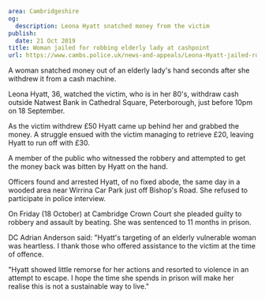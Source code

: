 ```yaml
area: Cambridgeshire
og:
  description: Leona Hyatt snatched money from the victim
publish:
  date: 21 Oct 2019
title: Woman jailed for robbing elderly lady at cashpoint
url: https://www.cambs.police.uk/news-and-appeals/Leona-Hyatt-jailed-robbery-of-elderly-lady
```

A woman snatched money out of an elderly lady's hand seconds after she withdrew it from a cash machine.

Leona Hyatt, 36, watched the victim, who is in her 80's, withdraw cash outside Natwest Bank in Cathedral Square, Peterborough, just before 10pm on 18 September.

As the victim withdrew £50 Hyatt came up behind her and grabbed the money. A struggle ensued with the victim managing to retrieve £20, leaving Hyatt to run off with £30.

A member of the public who witnessed the robbery and attempted to get the money back was bitten by Hyatt on the hand.

Officers found and arrested Hyatt, of no fixed abode, the same day in a wooded area near Wirrina Car Park just off Bishop's Road. She refused to participate in police interview.

On Friday (18 October) at Cambridge Crown Court she pleaded guilty to robbery and assault by beating. She was sentenced to 11 months in prison.

DC Adrian Anderson said: "Hyatt's targeting of an elderly vulnerable woman was heartless. I thank those who offered assistance to the victim at the time of offence.

"Hyatt showed little remorse for her actions and resorted to violence in an attempt to escape. I hope the time she spends in prison will make her realise this is not a sustainable way to live."
